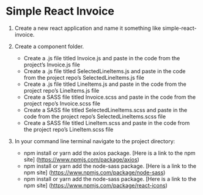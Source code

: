 # Simple React Invoice

1. Create a new react application and name it something like simple-react-invoice.

2. Create a component folder.
	  * Create a .js file titled Invoice.js and paste in the code from the project’s Invoice.js file
	  * Create a .js file titled SelectedLineItems.js and paste in the code from the project repo’s SelectedLineItems.js file
	  * Create a .js file titled LineItems.js and paste in the code from the project repo’s LineItems.js file
	  * Create a SASS file titled Invoice.scss and paste in the code from the project repo’s Invoice.scss file
	  * Create a SASS file titled SelectedLineItems.scss and paste in the code from the project repo’s SelectedLineItems.scss file
	  * Create a SASS file titled LineItem.scss and paste in the code from the project repo’s LineItem.scss file

3. In your command line terminal navigate to the project directory:
	  * npm install or yarn add the axios package. [Here is a link to the npm site] (https://www.npmjs.com/package/axios)
	  * npm install or yarn add the node-sass package. [Here is a link to the npm site] (https://www.npmjs.com/package/node-sass)
	  * npm install or yarn add the node-sass package. [Here is a link to the npm site] (https://www.npmjs.com/package/react-icons)
	
